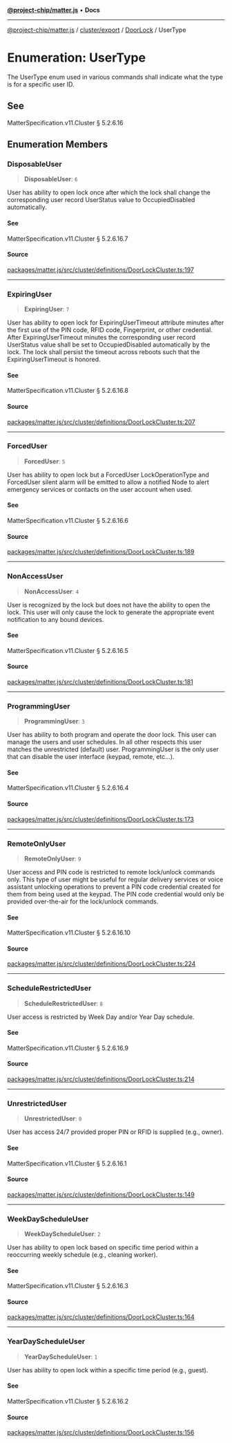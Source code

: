 [**@project-chip/matter.js**](../../../../../README.md) • **Docs**

***

[@project-chip/matter.js](../../../../../modules.md) / [cluster/export](../../../README.md) / [DoorLock](../README.md) / UserType

# Enumeration: UserType

The UserType enum used in various commands shall indicate what the type is for a specific user ID.

## See

MatterSpecification.v11.Cluster § 5.2.6.16

## Enumeration Members

### DisposableUser

> **DisposableUser**: `6`

User has ability to open lock once after which the lock shall change the corresponding user record
UserStatus value to OccupiedDisabled automatically.

#### See

MatterSpecification.v11.Cluster § 5.2.6.16.7

#### Source

[packages/matter.js/src/cluster/definitions/DoorLockCluster.ts:197](https://github.com/project-chip/matter.js/blob/7a8cbb56b87d4ccf34bec5a9a95ab40a1711324f/packages/matter.js/src/cluster/definitions/DoorLockCluster.ts#L197)

***

### ExpiringUser

> **ExpiringUser**: `7`

User has ability to open lock for ExpiringUserTimeout attribute minutes after the first use of the PIN code,
RFID code, Fingerprint, or other credential. After ExpiringUserTimeout minutes the corresponding user record
UserStatus value shall be set to OccupiedDisabled automatically by the lock. The lock shall persist the
timeout across reboots such that the ExpiringUserTimeout is honored.

#### See

MatterSpecification.v11.Cluster § 5.2.6.16.8

#### Source

[packages/matter.js/src/cluster/definitions/DoorLockCluster.ts:207](https://github.com/project-chip/matter.js/blob/7a8cbb56b87d4ccf34bec5a9a95ab40a1711324f/packages/matter.js/src/cluster/definitions/DoorLockCluster.ts#L207)

***

### ForcedUser

> **ForcedUser**: `5`

User has ability to open lock but a ForcedUser LockOperationType and ForcedUser silent alarm will be emitted
to allow a notified Node to alert emergency services or contacts on the user account when used.

#### See

MatterSpecification.v11.Cluster § 5.2.6.16.6

#### Source

[packages/matter.js/src/cluster/definitions/DoorLockCluster.ts:189](https://github.com/project-chip/matter.js/blob/7a8cbb56b87d4ccf34bec5a9a95ab40a1711324f/packages/matter.js/src/cluster/definitions/DoorLockCluster.ts#L189)

***

### NonAccessUser

> **NonAccessUser**: `4`

User is recognized by the lock but does not have the ability to open the lock. This user will only cause the
lock to generate the appropriate event notification to any bound devices.

#### See

MatterSpecification.v11.Cluster § 5.2.6.16.5

#### Source

[packages/matter.js/src/cluster/definitions/DoorLockCluster.ts:181](https://github.com/project-chip/matter.js/blob/7a8cbb56b87d4ccf34bec5a9a95ab40a1711324f/packages/matter.js/src/cluster/definitions/DoorLockCluster.ts#L181)

***

### ProgrammingUser

> **ProgrammingUser**: `3`

User has ability to both program and operate the door lock. This user can manage the users and user
schedules. In all other respects this user matches the unrestricted (default) user. ProgrammingUser is the
only user that can disable the user interface (keypad, remote, etc…).

#### See

MatterSpecification.v11.Cluster § 5.2.6.16.4

#### Source

[packages/matter.js/src/cluster/definitions/DoorLockCluster.ts:173](https://github.com/project-chip/matter.js/blob/7a8cbb56b87d4ccf34bec5a9a95ab40a1711324f/packages/matter.js/src/cluster/definitions/DoorLockCluster.ts#L173)

***

### RemoteOnlyUser

> **RemoteOnlyUser**: `9`

User access and PIN code is restricted to remote lock/unlock commands only. This type of user might be
useful for regular delivery services or voice assistant unlocking operations to prevent a PIN code
credential created for them from being used at the keypad. The PIN code credential would only be provided
over-the-air for the lock/unlock commands.

#### See

MatterSpecification.v11.Cluster § 5.2.6.16.10

#### Source

[packages/matter.js/src/cluster/definitions/DoorLockCluster.ts:224](https://github.com/project-chip/matter.js/blob/7a8cbb56b87d4ccf34bec5a9a95ab40a1711324f/packages/matter.js/src/cluster/definitions/DoorLockCluster.ts#L224)

***

### ScheduleRestrictedUser

> **ScheduleRestrictedUser**: `8`

User access is restricted by Week Day and/or Year Day schedule.

#### See

MatterSpecification.v11.Cluster § 5.2.6.16.9

#### Source

[packages/matter.js/src/cluster/definitions/DoorLockCluster.ts:214](https://github.com/project-chip/matter.js/blob/7a8cbb56b87d4ccf34bec5a9a95ab40a1711324f/packages/matter.js/src/cluster/definitions/DoorLockCluster.ts#L214)

***

### UnrestrictedUser

> **UnrestrictedUser**: `0`

User has access 24/7 provided proper PIN or RFID is supplied (e.g., owner).

#### See

MatterSpecification.v11.Cluster § 5.2.6.16.1

#### Source

[packages/matter.js/src/cluster/definitions/DoorLockCluster.ts:149](https://github.com/project-chip/matter.js/blob/7a8cbb56b87d4ccf34bec5a9a95ab40a1711324f/packages/matter.js/src/cluster/definitions/DoorLockCluster.ts#L149)

***

### WeekDayScheduleUser

> **WeekDayScheduleUser**: `2`

User has ability to open lock based on specific time period within a reoccurring weekly schedule (e.g.,
cleaning worker).

#### See

MatterSpecification.v11.Cluster § 5.2.6.16.3

#### Source

[packages/matter.js/src/cluster/definitions/DoorLockCluster.ts:164](https://github.com/project-chip/matter.js/blob/7a8cbb56b87d4ccf34bec5a9a95ab40a1711324f/packages/matter.js/src/cluster/definitions/DoorLockCluster.ts#L164)

***

### YearDayScheduleUser

> **YearDayScheduleUser**: `1`

User has ability to open lock within a specific time period (e.g., guest).

#### See

MatterSpecification.v11.Cluster § 5.2.6.16.2

#### Source

[packages/matter.js/src/cluster/definitions/DoorLockCluster.ts:156](https://github.com/project-chip/matter.js/blob/7a8cbb56b87d4ccf34bec5a9a95ab40a1711324f/packages/matter.js/src/cluster/definitions/DoorLockCluster.ts#L156)
